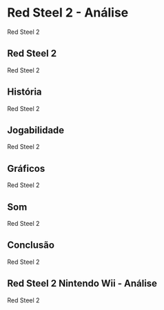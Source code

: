 ---
---

# Red Steel 2 - Análise

Red Steel 2

## Red Steel 2

Red Steel 2

## História

Red Steel 2

## Jogabilidade

Red Steel 2

## Gráficos

Red Steel 2

## Som

Red Steel 2

## Conclusão

Red Steel 2

## Red Steel 2 Nintendo Wii - Análise

Red Steel 2
